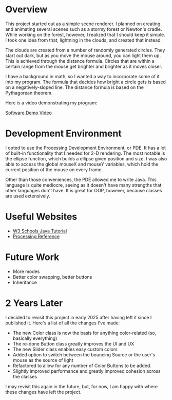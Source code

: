 # Overview

This project started out as a simple scene renderer. I planned on creating and animating several scenes such as a stormy forest or Newton's cradle. While working on the forest, however, I realized that I should keep it simple. I took one idea from that, lightning in the clouds, and created that instead.

The clouds are created from a number of randomly generated circles. They start out dark, but as you move the mouse around, you can light them up. This is achieved through the distance formula. Circles that are within a certain range from the mouse get brighter and brighter as it moves closer.

I have a background in math, so I wanted a way to incorporate some of it into my program. The formula that decides how bright a circle gets is based on a negatively-sloped line. The distance formula is based on the Pythagorean theorem.

Here is a video demonstrating my program:

[Software Demo Video](https://youtu.be/Rh6VwCO2VWk)

# Development Environment

I opted to use the Processing Development Environment, or PDE. It has a lot of built-in functionality that I needed for 2-D rendering. The most notable is the ellipse function, which builds a ellipse given position and size. I was also able to access the global mouseX and mouseY variables, which hold the current position of the mouse on every frame.

Other than those conveniences, the PDE allowed me to write Java. This language is quite mediocre, seeing as it doesn't have many strengths that other languages don't have. It is great for OOP, however, because classes are used extensively.

# Useful Websites

- [W3 Schools Java Tutorial](https://www.w3schools.com/java/default.asp)
- [Processing Reference](https://processing.org/reference)

# Future Work

- More modes
- Better color swapping, better buttons
- Inheritance

# 2 Years Later

I decided to revisit this project in early 2025 after having left it since I published it. Here's a list of all the changes I've made:

- The new Color class is now the basis for anything color-related (so, basically everything)
- The re-done Button class greatly improves the UI and UX
- The new Slider class enables easy custom colors
- Added option to switch between the bouncing Source or the user's mouse as the source of light
- Refactored to allow for any number of Color Buttons to be added.
- Slightly improved performance and greatly improved cohesion across the classes

I may revisit this again in the future, but, for now, I am happy with where these changes have left the project.
